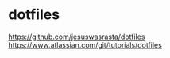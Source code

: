 # dotfiles

https://github.com/jesuswasrasta/dotfiles
https://www.atlassian.com/git/tutorials/dotfiles
